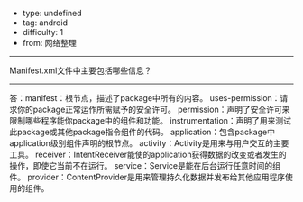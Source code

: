 - type: undefined
- tag: android
- difficulty:  1
- from: 网络整理

--------

Manifest.xml文件中主要包括哪些信息？

---------

答：manifest：根节点，描述了package中所有的内容。
uses-permission：请求你的package正常运作所需赋予的安全许可。
permission：声明了安全许可来限制哪些程序能你package中的组件和功能。
instrumentation：声明了用来测试此package或其他package指令组件的代码。
application：包含package中application级别组件声明的根节点。
activity：Activity是用来与用户交互的主要工具。
receiver：IntentReceiver能使的application获得数据的改变或者发生的操作，即使它当前不在运行。
service：Service是能在后台运行任意时间的组件。
provider：ContentProvider是用来管理持久化数据并发布给其他应用程序使用的组件。

